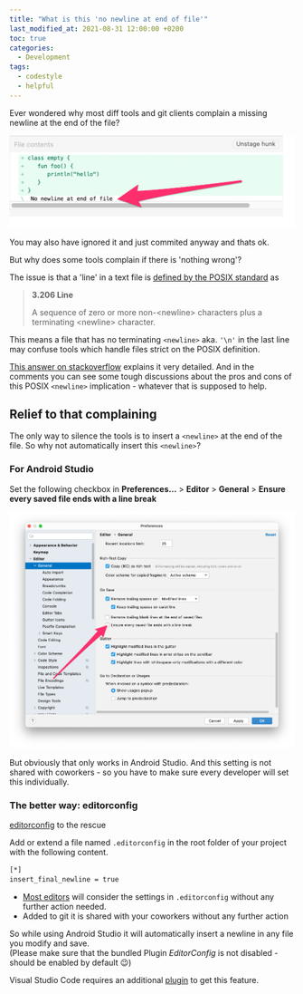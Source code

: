 ```yaml
---
title: "What is this 'no newline at end of file'"
last_modified_at: 2021-08-31 12:00:00 +0200
toc: true
categories:
  - Development
tags:
  - codestyle
  - helpful
---
```


Ever wondered why most diff tools and git clients complain a missing newline at the end of the file?


![Saucetree changes view screenshot](../../assets/images/2021/2021-08-29-example-no-newline-at-end-of-file_png.png)

You may also have ignored it and just commited anyway and thats ok.

But why does some tools complain if there is 'nothing wrong'?

The issue is that a 'line' in a text file is [defined by the POSIX standard](https://pubs.opengroup.org/onlinepubs/9699919799/basedefs/V1_chap03.html#tag_03_206) as

> **3.206 Line**
>
> A sequence of zero or more non-\<newline\> characters plus a terminating \<newline\> character.

This means a file that has no terminating `<newline>` aka. `'\n'` in the last line may confuse tools which handle files strict on the POSIX definition.

[This answer on stackoverflow](https://stackoverflow.com/a/729795/362182) explains it very detailed. And in the comments you can see some tough discussions about the pros and cons of this POSIX `<newline>` implication - whatever that is supposed to help.

## Relief to that complaining

The only way to silence the tools is to insert a `<newline>` at the end of the file. So why not automatically insert this `<newline>`?

### For Android Studio

Set the following checkbox in **Preferences...** > **Editor** > **General** > **Ensure every saved file ends with a line break**

![Android Studio Preferences, Editor, General](../../assets/images/2021/2021-08-29-android-studio-preferences-editor-general-einsure-line-break_png.png)

But obviously that only works in Android Studio. And this setting is not shared with coworkers - so you have to make sure every developer will set this individually.

### The better way: editorconfig

[editorconfig](https://editorconfig.org/) to the rescue

Add or extend a file named `.editorconfig` in the root folder of your project with the following content. 

```bash
[*]
insert_final_newline = true
```

* [Most editors](https://editorconfig.org/#pre-installed) will consider the settings in `.editorconfig` without any further action needed.
* Added to git it is shared with your coworkers without any further action

So while using Android Studio it will automatically insert a newline in any file you modify and save.  
(Please make sure that the bundled Plugin *EditorConfig* is not disabled - should be enabled by default 😉) 

Visual Studio Code requires an additional [plugin](https://marketplace.visualstudio.com/items?itemName=EditorConfig.EditorConfig) to get this feature.

